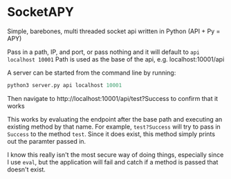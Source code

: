 # SocketAPY
Simple, barebones, multi threaded socket api written in Python (API + Py = APY)<br>

Pass in a path, IP, and port, or pass nothing and it will default to `api localhost 10001`
Path is used as the base of the api, e.g. localhost:10001/api

A server can be started from the command line by running:
```python
python3 server.py api localhost 10001
```
Then navigate to http://localhost:10001/api/test?Success to confirm that it works

This works by evaluating the endpoint after the base path and executing an existing method by that name.
For example, `test?Success` will try to pass in `Success` to the method `test`. Since it does exist, this method simply prints out the paramter passed in.

I know this really isn't the most secure way of doing things, especially since I use `eval`, but the application will fail and catch if a method is passed that doesn't exist.

